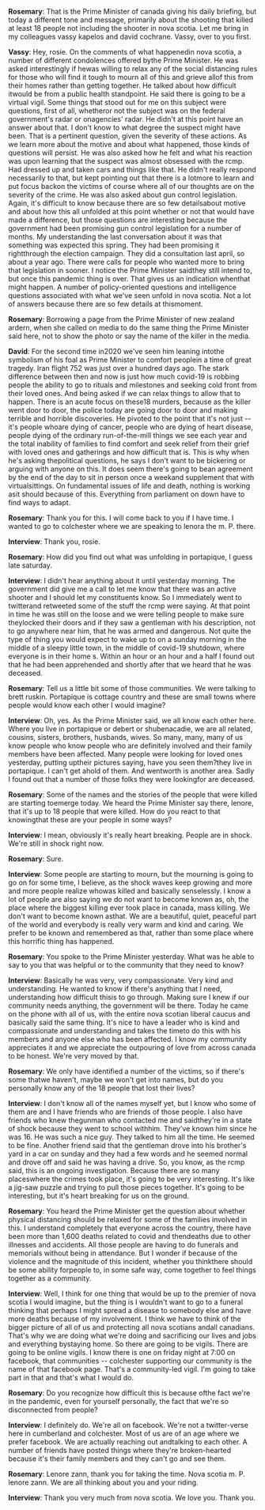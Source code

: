 **Rosemary**:
That is the Prime Minister of canada giving his daily briefing, but today a different tone and message, primarily about the shooting that killed at least 18 people not including the shooter in nova scotia. Let me bring in my colleagues vassy kapelos and david cochrane. Vassy, over to you first.

**Vassy**:
Hey, rosie. On the comments of what happenedin nova scotia, a number of different condolences offered bythe Prime Minister. He was asked interestingly if hewas willing to relax any of the social distancing rules for those who will find it tough to mourn all of this and grieve allof this from their homes rather than getting together. He talked about how difficult itwould be from a public health standpoint. He said there is going to be a virtual vigil. Some things that stood out for me on this subject were questions, first of all, whetheror not the subject was on the federal government's radar or onagencies' radar. He didn't at this point have an answer about that. I don't know to what degree the suspect might have been. That is a pertinent question, given the severity of these actions. As we learn more about the motive and about what happened, those kinds of questions will persist. He was also asked how he felt and what his reaction was upon learning that the suspect was almost obsessed with the rcmp. Had dressed up and taken cars and things like that. He didn't really respond necessarily to that, but kept pointing out that there is a lotmore to learn and put focus backon the victims of course where all of our thoughts are on the severity of the crime. He was also asked about gun control legislation. Again, it's difficult to know because there are so few detailsabout motive and about how this all unfolded at this point whether or not that would have made a difference, but those questions are interesting because the government had been promising gun control legislation for a number of months. My understanding the last conversation about it was that something was expected this spring. They had been promising it rightthrough the election campaign. They did a consultation last april, so about a year ago. There were calls for people who wanted more to bring that legislation in sooner. I notice the Prime Minister saidthey still intend to, but once this pandemic thing is over. That gives us an indication whenthat might happen. A number of policy-oriented questions and intelligence questions associated with what we've seen unfold in nova scotia. Not a lot of answers because there are so few details at thismoment.

**Rosemary**:
Borrowing a page from the Prime Minister of new zealand  ardern, when she called on media to do the same thing the Prime Minister said here, not to show the photo or say the name of the killer in the media.

**David**:
For the second time in2020 we've seen him leaning intothe symbolism of his foal as Prime Minister to comfort peoplein a time of great tragedy. Iran flight 752 was just over a hundred days ago. The stark difference between then and now is just how much covid-19 is robbing people the ability to go to rituals and milestones and seeking cold front from their loved ones. And being asked if we can relax things to allow that to happen. There is an acute focus on these18 murders, because as the killer went door to door, the police today are going door to door and making terrible and horrible discoveries. He pivoted to the point that it's not just -- it's people whoare dying of cancer, people who are dying of heart disease, people dying of the ordinary run-of-the-mill things we see each year and the total inability of families to find comfort and seek relief from their grief with loved ones and gatherings and how difficult that is. This is why when he's asking thepolitical questions, he says I don't want to be bickering or arguing with anyone on this. It does seem there's going to bean agreement by the end of the day to sit in person once a weekand supplement that with virtualsittings. On fundamental issues of life and death, nothing is working asit should because of this. Everything from parliament on down have to find ways to adapt.

**Rosemary**:
Thank you for this. I will come back to you if I have time. I wanted to go to colchester where we are speaking to lenora the m. P. there.

**Interview**:
Thank you, rosie.

**Rosemary**:
How did you find out what was unfolding in portapique, I guess late saturday.

**Interview**:
I didn't hear anything about it until yesterday morning. The government did give me a call to let me know that there was an active shooter and I should let my constituents know. So I immediately went to twitterand retweeted some of the stuff the rcmp were saying. At that point in time he was still on the loose and we were telling people to make sure theylocked their doors and if they saw a gentleman with his description, not to go anywhere near him, that he was armed and dangerous. Not quite the type of thing you would expect to wake up to on a sunday morning in the middle of a sleepy little town, in the middle of covid-19 shutdown, where everyone is in their home s. Within an hour or an hour and a half I found out that he had been apprehended and shortly after that we heard that he was deceased.

**Rosemary**:
Tell us a little bit some of those communities. We were talking to brett ruskin. Portapique is cottage country and these are small towns where people would know each other I would imagine?

**Interview**:
Oh, yes. As the Prime Minister said, we all know each other here. Where you live in portapique or debert or shubenacadie, we are all related, cousins, sisters, brothers, husbands, wives. So many, many, many of us know people who know people who are definitely involved and their family members have been affected. Many people were looking for loved ones yesterday, putting uptheir pictures saying, have you seen them?they live in portapique. I can't get ahold of them. And wentworth is another area. Sadly I found out that a number of those folks they were lookingfor are deceased.

**Rosemary**:
Some of the names and the stories of the people that were killed are starting toemerge today. We heard the Prime Minister say there, lenore, that it's up to 18 people that were killed. How do you react to that knowingthat these are your people in some ways?

**Interview**:
I mean, obviously it's really heart breaking. People are in shock. We're still in shock right now.

**Rosemary**:
Sure.

**Interview**:
Some people are starting to mourn, but the mourning is going to go on for some time, I believe, as the shock waves keep growing and more and more people realize whowas killed and basically senselessly. I know a lot of people are also saying we do not want to become known as, oh, the place where the biggest killing ever took place in canada, mass killing. We don't want to become known asthat. We are a beautiful, quiet, peaceful part of the world and everybody is really very warm and kind and caring. We prefer to be known and remembered as that, rather than some place where this horrific thing has happened.

**Rosemary**:
You spoke to the Prime Minister yesterday. What was he able to say to you that was helpful or to the community that they need to know?

**Interview**:
Basically he was very, very compassionate. Very kind and understanding. He wanted to know if there's anything that I need, understanding how difficult thisis to go through. Making sure I knew if our community needs anything, the government will be there. Today he came on the phone with all of us, with the entire nova scotian liberal caucus and basically said the same thing. It's nice to have a leader who is kind and compassionate and understanding and takes the timeto do this with his members and anyone else who has been affected. I know my community appreciates it and we appreciate the outpouring of love from across canada to be honest. We're very moved by that.

**Rosemary**:
We only have identified a number of the victims, so if there's some thatwe haven't, maybe we won't get into names, but do you personally know any of the 18 people that lost their lives?

**Interview**:
I don't know all of the names myself yet, but I know who some of them are and I have friends who are friends of those people. I also have friends who knew thegunman who contacted me and saidthey're in a state of shock because they went to school withhim. They've known him since he was 16. He was such a nice guy. They talked to him all the time. He seemed to be fine. Another friend said that the gentleman drove into his brother's yard in a car on sunday and they had a few words and he seemed normal and drove off and said he was having a drive. So, you know, as the rcmp said, this is an ongoing investigation. Because there are so many placeswhere the crimes took place, it's going to be very interesting. It's like a jig-saw puzzle and trying to pull those pieces together. It's going to be interesting, but it's heart breaking for us on the ground.

**Rosemary**:
You heard the Prime Minister get the question about whether physical distancing should be relaxed for some of the families involved in this. I understand completely that everyone across the country, there have been more than 1,600 deaths related to covid and thendeaths due to other illnesses and accidents. All those people are having to do funerals and memorials without being in attendance. But I wonder if because of the violence and the magnitude of this incident, whether you thinkthere should be some ability forpeople to, in some safe way, come together to feel things together as a community.

**Interview**:
Well, I think for one thing that would be up to the premier of nova scotia I would imagine, but the thing is I wouldn't want to go to a funeral thinking that perhaps I might spread a disease to somebody else and have more deaths because of my involvement. I think we have to think of the bigger picture of all of us and protecting all nova scotians andall canadians. That's why we are doing what we're doing and sacrificing our lives and jobs and everything bystaying home. So there are going to be vigils. There are going to be online vigils. I know there is one on friday night at 7:00 on facebook, that communities -- colchester supporting our community is the name of that facebook page. That's a community-led vigil. I'm going to take part in that and that's what I would do.

**Rosemary**:
Do you recognize how difficult this is because ofthe fact we're in the pandemic, even for yourself personally, the fact that we're so disconnected from people?

**Interview**:
I definitely do. We're all on facebook. We're not a twitter-verse here in cumberland and colchester. Most of us are of an age where we prefer facebook. We are actually reaching out andtalking to each other. A number of friends have posted things where they're broken-hearted because it's their family members and they can't go and see them.

**Rosemary**:
Lenore zann, thank you for taking the time. Nova scotia m. P. lenore zann. We are all thinking about you and your riding.

**Interview**:
Thank you very much from nova scotia. We love you. Thank you.
